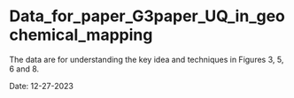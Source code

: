 # Data_for_paper_G3paper_UQ_in_geochemical_mapping


The data are for understanding the key idea and techniques in Figures 3, 5, 6 and 8.

Date: 12-27-2023
